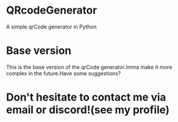 # QRcodeGenerator
A simple qrCode generator in Python

# Base version
This is the base version of the qrCode generator.Imma make it more complex in the future.Have some suggestions? 

# Don't hesitate to contact me via email or discord!(see my profile)
